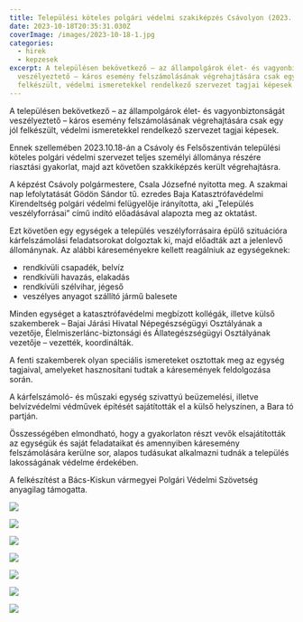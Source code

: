 ```yaml
---
title: Települési köteles polgári védelmi szakiképzés Csávolyon (2023. 10. 18.)
date: 2023-10-18T20:35:31.030Z
coverImage: /images/2023-10-18-1.jpg
categories:
  - hirek
  - kepzesek
excerpt: A településen bekövetkező – az állampolgárok élet- és vagyonbiztonságát
  veszélyeztető – káros esemény felszámolásának végrehajtására csak egy jól
  felkészült, védelmi ismeretekkel rendelkező szervezet tagjai képesek.
---
```

A településen bekövetkező – az állampolgárok élet- és vagyonbiztonságát veszélyeztető – káros esemény felszámolásának végrehajtására csak egy jól felkészült, védelmi ismeretekkel rendelkező szervezet tagjai képesek.

Ennek szellemében 2023.10.18-án a Csávoly és Felsőszentiván települési köteles polgári védelmi szervezet teljes személyi állománya részére riasztási gyakorlat, majd azt követően szakkiképzés került végrehajtásra. 

A képzést Csávoly polgármestere, Csala Józsefné nyitotta meg. A szakmai nap lefolytatását Gödön Sándor tű. ezredes Baja Katasztrófavédelmi Kirendeltség polgári védelmi felügyelője irányította, aki „Település veszélyforrásai” című indító előadásával alapozta meg az oktatást.

Ezt követően egy egységek a település veszélyforrásaira épülő szituációra  kárfelszámolási feladatsorokat dolgoztak ki, majd előadták azt a jelenlevő állománynak. Az alábbi káreseményekre kellett reagálniuk az egységeknek:

* rendkívüli csapadék, belvíz
* rendkívüli havazás, elakadás
* rendkívüli szélvihar, jégeső
* veszélyes anyagot szállító jármű balesete

Minden egységet a katasztrófavédelmi megbízott kollégák, illetve külső szakemberek – Bajai Járási Hivatal Népegészségügyi Osztályának a vezetője, Élelmiszerlánc-biztonsági és Állategészségügyi Osztályának vezetője – vezették, koordinálták.

A fenti szakemberek olyan speciális ismereteket osztottak meg az egység tagjaival, amelyeket hasznosítani tudtak a káresemények feldolgozása során.

A kárfelszámoló- és műszaki egység szivattyú beüzemelési, illetve belvízvédelmi védművek építését sajátították el a külső helyszínen, a Bara tó partján.

Összességében elmondható, hogy a gyakorlaton részt vevők elsajátították az egységük és saját feladataikat és amennyiben káresemény felszámolására kerülne sor, alapos tudásukat alkalmazni tudnák a település lakosságának védelme érdekében.

A felkészítést a Bács-Kiskun vármegyei Polgári Védelmi Szövetség anyagilag támogatta.

![](/images/2023-10-18-2.jpg)

![](/images/2023-10-18-3.jpg)

![](/images/2023-10-18-4.jpg)

![](/images/2023-10-18-5.jpg)

![](/images/2023-10-18-6.jpg)

![](/images/2023-10-18-7.jpg)

![](/images/2023-10-18-8.jpg)